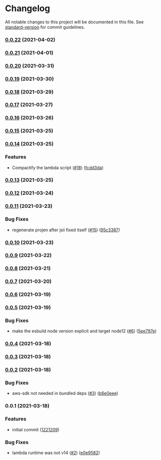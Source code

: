 # Changelog

All notable changes to this project will be documented in this file. See [standard-version](https://github.com/conventional-changelog/standard-version) for commit guidelines.

### [0.0.22](https://github.com/wheatstalk/fargate-spot-fallback/compare/v0.0.21...v0.0.22) (2021-04-02)

### [0.0.21](https://github.com/wheatstalk/fargate-spot-fallback/compare/v0.0.20...v0.0.21) (2021-04-01)

### [0.0.20](https://github.com/wheatstalk/fargate-spot-fallback/compare/v0.0.19...v0.0.20) (2021-03-31)

### [0.0.19](https://github.com/wheatstalk/fargate-spot-fallback/compare/v0.0.18...v0.0.19) (2021-03-30)

### [0.0.18](https://github.com/wheatstalk/fargate-spot-fallback/compare/v0.0.17...v0.0.18) (2021-03-29)

### [0.0.17](https://github.com/wheatstalk/fargate-spot-fallback/compare/v0.0.16...v0.0.17) (2021-03-27)

### [0.0.16](https://github.com/wheatstalk/fargate-spot-fallback/compare/v0.0.15...v0.0.16) (2021-03-26)

### [0.0.15](https://github.com/wheatstalk/fargate-spot-fallback/compare/v0.0.14...v0.0.15) (2021-03-25)

### [0.0.14](https://github.com/wheatstalk/fargate-spot-fallback/compare/v0.0.13...v0.0.14) (2021-03-25)


### Features

* Compactify the lambda script ([#18](https://github.com/wheatstalk/fargate-spot-fallback/issues/18)) ([fcdd3da](https://github.com/wheatstalk/fargate-spot-fallback/commit/fcdd3dada5746e32d2de0335beca18340cd2603a))

### [0.0.13](https://github.com/wheatstalk/fargate-spot-fallback/compare/v0.0.12...v0.0.13) (2021-03-25)

### [0.0.12](https://github.com/wheatstalk/fargate-spot-fallback/compare/v0.0.11...v0.0.12) (2021-03-24)

### [0.0.11](https://github.com/wheatstalk/fargate-spot-fallback/compare/v0.0.10...v0.0.11) (2021-03-23)


### Bug Fixes

* regenerate projen after jsii fixed itself ([#15](https://github.com/wheatstalk/fargate-spot-fallback/issues/15)) ([95c3387](https://github.com/wheatstalk/fargate-spot-fallback/commit/95c33876cce38ebd2a4e66900e621e9858694f0a))

### [0.0.10](https://github.com/wheatstalk/fargate-spot-fallback/compare/v0.0.9...v0.0.10) (2021-03-23)

### [0.0.9](https://github.com/wheatstalk/fargate-spot-fallback/compare/v0.0.8...v0.0.9) (2021-03-22)

### [0.0.8](https://github.com/wheatstalk/fargate-spot-fallback/compare/v0.0.7...v0.0.8) (2021-03-21)

### [0.0.7](https://github.com/wheatstalk/fargate-spot-fallback/compare/v0.0.6...v0.0.7) (2021-03-20)

### [0.0.6](https://github.com/wheatstalk/fargate-spot-fallback/compare/v0.0.5...v0.0.6) (2021-03-19)

### [0.0.5](https://github.com/wheatstalk/fargate-spot-fallback/compare/v0.0.4...v0.0.5) (2021-03-19)


### Bug Fixes

* make the esbuild node version explicit and target node12 ([#6](https://github.com/wheatstalk/fargate-spot-fallback/issues/6)) ([5ee797e](https://github.com/wheatstalk/fargate-spot-fallback/commit/5ee797e9494ae213b6599661ded3cfc748468ead))

### [0.0.4](https://github.com/wheatstalk/fargate-spot-fallback/compare/v0.0.3...v0.0.4) (2021-03-18)

### [0.0.3](https://github.com/wheatstalk/fargate-spot-fallback/compare/v0.0.2...v0.0.3) (2021-03-18)

### [0.0.2](https://github.com/wheatstalk/fargate-spot-fallback/compare/v0.0.1...v0.0.2) (2021-03-18)


### Bug Fixes

* aws-sdk not needed in bundled deps ([#3](https://github.com/wheatstalk/fargate-spot-fallback/issues/3)) ([b6e0eee](https://github.com/wheatstalk/fargate-spot-fallback/commit/b6e0eeed489636f9b27c794ca202c87b5cc1f923))

### 0.0.1 (2021-03-18)


### Features

* initial commit ([1221209](https://github.com/wheatstalk/fargate-spot-fallback/commit/1221209c1cadc3af15c16f7e03bf60b7605b1a93))


### Bug Fixes

* lambda runtime was not v14 ([#2](https://github.com/wheatstalk/fargate-spot-fallback/issues/2)) ([e0e9582](https://github.com/wheatstalk/fargate-spot-fallback/commit/e0e9582b97be716bbdbce4d89972e2dc4ed63d6f))
